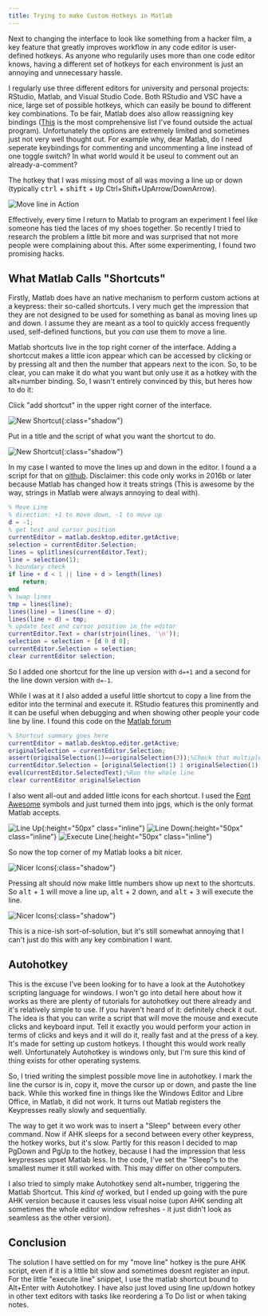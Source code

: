 ```yaml
---
title: Trying to make Custom Hotkeys in Matlab
---
```


Next to changing the interface to look like something from a hacker film, a key feature that greatly improves workflow in any code editor is user-defined hotkeys.
As anyone who regularily uses more than one code editor knows, having a different set of hotkeys for each environment is just an annoying and unnecessary hassle.

I regularly use three different editors for university and personal projects: RStudio, Matlab, and Visual Studio Code. Both RStudio and VSC have a nice, large set of possible hotkeys, which can easily be bound to different key combinations. To be fair, Matlab does also allow reassigning key bindings ([This](http://hoeckerson.de/notes/2016/07/keyboard-shortcuts-in-matlab-2016a-windows-7-german/) is the most comprehensive list I've found outside the actual program). Unfortunately the options are extremely limited and sometimes just not very well thought out. For example why, dear Matlab, do I need seperate keybindings for commenting and uncommenting a line instead of one toggle switch? In what world would it be useul to comment out an already-a-comment?

<!--The hotkey that I was missing most of all was moving a line up or down (typically Ctrl+Shift+UpArrow/DownArrow).-->
The hotkey that I was missing most of all was moving a line up or down (typically <kbd>ctrl</kbd> + <kbd>shift</kbd> + <kbd>Up</kbd> Ctrl+Shift+UpArrow/DownArrow).

![Move line in Action](06-14Imgs/movelineinaction.gif "Move line")

Effectively, every time I return to Matlab to program an experiment I feel like someone has tied the laces of my shoes together. So recently I tried to research the problem a little bit more and was surprised that not more people were complaining about this. After some experimenting, I found two promising hacks.

## What Matlab Calls "Shortcuts"
Firstly, Matlab does have an native mechanism to perform custom actions at a keypress: their so-called shortcuts.
I very much get the impression that they are not designed to be used for something as banal as moving lines up and down. I assume they are meant as a tool to quickly access frequently used, self-defined functions, but you *can* use them to move a line. 

Matlab shortcuts live in the top right corner of the interface. Adding a shortccut makes a little icon appear which can be accessed by clicking or by pressing alt and then the number that appears next to the icon.
So, to be clear, you can make it do what you want but only use it as a hotkey with the alt+number binding. So, I wasn't entirely convinced by this, but heres how to do it:

Click "add shortcut" in the upper right corner of the interface.

![New Shortcut](06-14Imgs/s1m.jpg "New Shortcut"){:class="shadow"}

Put in a title and the script of what you want the shortcut to do. 

![New Shortcut](06-14Imgs/s2s.jpg "New Shortcut"){:class="shadow"}

In my case I wanted to move the lines up and down in the editor. I found a a script for that on [github](https://github.com/m-pilia/matlab-move-line/blob/master/matlab-move-line.m).
Disclaimer: this code only works in 2016b or later because Matlab has changed how it treats strings (This is awesome by the way, strings in Matlab were always annoying to deal with).

```matlab
% Move Line
% direction: +1 to move down, -1 to move up
d = -1;
% get text and cursor position
currentEditor = matlab.desktop.editor.getActive;
selection = currentEditor.Selection;
lines = splitlines(currentEditor.Text);
line = selection(1);
% boundary check
if line + d < 1 || line + d > length(lines)
    return;
end
% swap lines
tmp = lines(line);
lines(line) = lines(line + d);
lines(line + d) = tmp;
% update text and cursor position in the editor
currentEditor.Text = char(strjoin(lines, '\n'));
selection = selection + [d 0 d 0];
currentEditor.Selection = selection;
clear currentEditor selection;
```

So I added one shortcut for the line up version with `d=+1` and a second for the line down version with `d=-1`. 

While I was at it I also added a useful little shortcut to copy a line from the editor into the terminal and execute it. RStudio features this prominently and it can be useful when debugging and when showing other people your code line by line. 
I found this code on the [Matlab forum](https://de.mathworks.com/matlabcentral/answers/132119-keyboard-shortcut-to-evaluate-current-line)

```matlab
% Shortcut summary goes here
currentEditor = matlab.desktop.editor.getActive;
originalSelection = currentEditor.Selection;
assert(originalSelection(1)==originalSelection(3));%Check that multiple lines are not selected
currentEditor.Selection = [originalSelection(1) 1 originalSelection(1) Inf];%Select the whole line
eval(currentEditor.SelectedText);%Run the whole line
clear currentEditor originalSelection
```

I also went all-out and added little icons for each shortcut. I used the [Font Awesome](http://fontawesome.io/) symbols and just turned them into jpgs, which is the only format Matlab accepts. 

![Line Up](06-14Imgs/up2.jpg "Line Up"){:height="50px" class="inline"}
![Line Down](06-14Imgs/down2.jpg "Line Down"){:height="50px" class="inline"}
![Execute Line](06-14Imgs/magic2.jpg "Execute Line"){:height="50px" class="inline"}

So now the top corner of my Matlab looks a bit nicer.

![Nicer Icons](06-14Imgs/s3s.jpg "Nicer Icons"){:class="shadow"}

Pressing alt should now make little numbers show up next to the shortcuts. So <kbd>alt</kbd> + <kbd>1</kbd> will move a line up, <kbd>alt</kbd> + <kbd>2</kbd> down, and <kbd>alt</kbd> + <kbd>3</kbd> will execute the line.

![Nicer Icons](06-14Imgs/s4small.jpg "Nicer Icons"){:class="shadow"}

This is a nice-ish sort-of-solution, but it's still somewhat annoying that I can't just do this with any key combination I want.

## Autohotkey
This is the excuse I've been looking for to have a look at the Autohotkey scripting language for windows. I won't go into detail here about how it works as there are plenty of tutorials for autohotkey out there already and it's relatively simple to use. If you haven't heard of it: definitely check it out. The idea is that you can write a script that will move the mouse and execute clicks and keyboard input. Tell it exactly you would perform your action in terms of clicks and keys and it will do it, really fast and at the press of a key. It's made for setting up custom hotkeys. I thought this would work really well. Unfortunately Autohotkey is windows only, but I'm sure this kind of thing exists for other operating systems.

So, I tried writing the simplest possible move line in autohotkey. I mark the line the cursor is in, copy it, move the cursor up or down, and paste the line back. While this worked fine in things like the Windows Editor and Libre Office, in Matlab, it did not work. It turns out Matlab registers the Keypresses really slowly and sequentially.

The way to get it wo work was to insert a "Sleep" between every other command. Now if AHK sleeps for a second between every other keypress, the hotkey works, but it's slow. Partly for this reason I decided to map PgDown and PgUp to the hotkey, because I had the impression that less keypresses upset Matlab less. 
In the code, I've set the "Sleep"s to the smallest numer it still worked with. This may differ on other computers.

<script src="https://gist.github.com/lschwetlick/8199c5bb3648d4dfc73dc3395b44e4fe.js"></script>

I also tried to simply make Autohotkey send alt+number, triggering the Matlab Shortcut. This *kind of* worked, but I ended up going with the pure AHK version because it causes less visual noise (upon AHK sending alt sometimes the whole editor window refreshes - it just didn't look as seamless as the other version). 

## Conclusion
The solution I have settled on for my "move line" hotkey is the pure AHK script, even if it is a little bit slow and sometimes doesnt register an input. For the little "execute line" snippet, I use the matlab shortcut bound to Alt+Enter with Autohotkey.
I have also just loved using line up/down hotkey in other text editors with tasks like reordering a To Do list or when taking notes.
